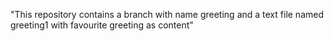 "This repository contains a branch with name greeting and a text file named greeting1 with favourite greeting as content" 

